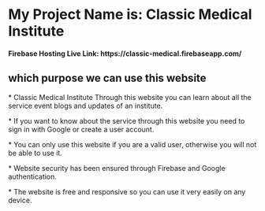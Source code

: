 <h1>My Project Name is: Classic Medical Institute </h1>

<h4>Firebase Hosting Live Link: https://classic-medical.firebaseapp.com/</h4>

<h2>which purpose we can use this website</h2>
<p>* Classic Medical Institute Through this website you can learn about all the service event blogs and updates of an institute. </p>
<p>* If you want to know about the service through this website you need to sign in with Google or create a user account. </p>
<p>* You can only use this website if you are a valid user, otherwise you will not be able to use it. </p>
<p>* Website security has been ensured through Firebase and Google authentication. </p>
<p>* The website is free and responsive so you can use it very easily on any device. </p>